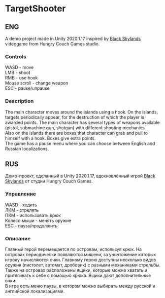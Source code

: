 # TargetShooter

## ENG
A demo project made in Unity 2020.1.17 inspired by [Black Skylands](https://store.steampowered.com/app/1143810/Black_Skylands/) videogame from Hungry Couch Games studio.
### Controls
WASD - move  
LMB - shoot  
RMB - use hook  
Mouse scroll - change weapon  
ESC - pause/unpause
### Description
The main character moves around the islands using a hook. On the islands, targets periodically appear, for the destruction of which the player is awarded points. The main character has several types of weapons available (pistol, submachine gun, shotgun) with different shooting mechanics.  
Also on the islands there are boxes that character can grab and pull to himself with a hook. Boxes give extra points.  
The game has a pause menu where you can choose between English and Russian localizations.
## RUS
Демо-проект, сделанный в Unity 2020.1.17, вдохновлённый игрой [Black Skylands](https://store.steampowered.com/app/1143810/Black_Skylands/) от студии Hungry Couch Games.
### Управление
WASD - ходить  
ЛКМ - стрелять  
ПКМ - использовать крюк  
Колесо мыши - менять оружие  
ESC - пауза/продолжить
### Описание
Главный герой перемещается по островам, используя крюк. На островах периодически появляются мишени, за уничтожение которых игроку начисляются очки. Главному герою доступны несколько видов оружия (пистолет, автомат, дробовик) с разными механиками стрельбы.  
Также на островах расположены ящики, которые можно хватать и притягивать к себе с помощью крюка. Ящики дают дополнительные очки.  
В игре есть меню паузы, в котором можно выбирать между русской и английской локализациями.

